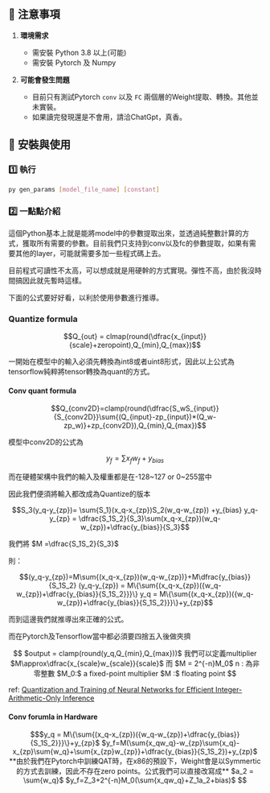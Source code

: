## 📌 注意事項

1. **環境需求**  
   - 需安裝 Python 3.8 以上(可能)
   - 需安裝 Pytorch 及 Numpy  

2. **可能會發生問題**  
   - 目前只有測試Pytorch `conv` 以及 `FC` 兩個層的Weight提取、轉換。其他並未實裝。 
   - 如果讀完發現還是不會用，請洽ChatGpt，真香。  

  
## 🚀 安裝與使用
### 1️⃣ 執行

```sh
py gen_params [model_file_name] [constant]
```

### 2️⃣ 一點點介紹

這個Python基本上就是能將model中的參數提取出來，並透過純整數計算的方式，獲取所有需要的參數。目前我們只支持到conv以及fc的參數提取，如果有需要其他的layer，可能就需要多加一些程式碼上去。

目前程式可讀性不太高，可以想成就是用硬幹的方式實現。彈性不高，由於我沒時間搞因此就先暫時這樣。

下面的公式要好好看，以利於使用參數進行推導。




### Quantize formula
```math
Q_{out} = clmap(round(\dfrac{x_{input}}{scale}+zeropoint),Q_{min},Q_{max})
```
一開始在模型中的輸入必須先轉換為int8或者uint8形式，因此以上公式為tensorflow純粹將tensor轉換為quant的方式。

#### Conv quant formula
```math
Q_{conv2D}=clamp(round(\dfrac{S_wS_{input}}{S_{conv2D}}\sum{(Q_{input}-zp_{input})*(Q_w-zp_w)}+zp_{conv2D}),Q_{min},Q_{max})
```
模型中conv2D的公式為
```math
y_{f} = \sum{x_f}{w_f}+y_{bias}
```
而在硬體架構中我們的輸入及權重都是在-128~127 or 0~255當中

因此我們便須將輸入都改成為Quantize的版本
```math
S_3(y_q-y_{zp})= \sum{S_1}(x_q-x_{zp})S_2(w_q-w_{zp}) +y_{bias}


y_q-y_{zp} = \dfrac{S_1S_2}{S_3}\sum(x_q-x_{zp})(w_q-w_{zp})+\dfrac{y_{bias}}{S_3}
```

我們將 $M =\dfrac{S_1S_2}{S_3}$

則：
```math
(y_q-y_{zp})=M\sum{(x_q-x_{zp})(w_q-w_{zp})}+M\dfrac{y_{bias}}{S_1S_2}

(y_q-y_{zp}) = M\{\sum{(x_q-x_{zp})({w_q-w_{zp})+\dfrac{y_{bias}}{S_1S_2}}}\}

y_q = M\{\sum{(x_q-x_{zp})({w_q-w_{zp})+\dfrac{y_{bias}}{S_1S_2}}}\}+y_{zp}
```

而到這邊我們就推導出來正確的公式。

而在Pytorch及Tensorflow當中都必須要四捨五入後做夾擠
```math

$output = clamp(round(y_q,Q_{min},Q_{max}))$


我們可以定義multiplier $M\approx\dfrac{x_{scale}w_{scale}}{scale}$

而 $M = 2^{-n}M_0$  

n : 為非零整數

$M_0:$ a fixed-point multiplier

$M :$ floating point 
```
ref:
[Quantization and Training of Neural Networks for Efficient
Integer-Arithmetic-Only Inference
](https://arxiv.org/pdf/1712.05877)
#### Conv forumla in Hardware
```math
$y_q = M\{\sum{(x_q-x_{zp})({w_q-w_{zp})+\dfrac{y_{bias}}{S_1S_2}}}\}+y_{zp}$

$y_f=M(\sum{x_qw_q}-w_{zp}\sum{x_q}-x_{zp}\sum{w_q}+\sum{x_{zp}w_{zp}}+\dfrac{y_{bias}}{S_1S_2})+y_{zp}$

**由於我們在Pytorch中訓練QAT時，在x86的預設下，Weight會是以Symmertic的方式去訓練，因此不存在zero points。公式我們可以直接改寫成**


$a_2 = \sum{w_q}$ 

$y_f=Z_3+2^{-n}M_0(\sum{x_qw_q}+Z_1a_2+bias)$

```
